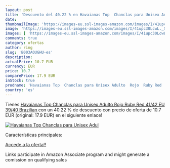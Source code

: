 ```yaml
---
layout: post
title: 'Descuento del 40.22 % en Havaianas Top  Chanclas para Unisex Adul'
date: 
thumbnailImage: 'https://images-eu.ssl-images-amazon.com/images/I/41upc30LcwL._SL200_.jpg'
image: 'https://images-eu.ssl-images-amazon.com/images/I/41upc30LcwL._SL200_.jpg'
images: [ 'https://images-eu.ssl-images-amazon.com/images/I/41upc30LcwL._SL200_.jpg' ]
comments: true
category: ofertas
author: ring
slug: 'B003AOUGHU-es'
description:
actualPrice: 10.7 EUR
currency: EUR
price: 10.7
comparePrice: 17.9 EUR
inStock: true
prodname: 'Havaianas Top  Chanclas para Unisex Adulto  Rojo  Ruby Red   41/42 EU  39/40 Brazilian '
country: 'es'
---
```


Tienes [Havaianas Top  Chanclas para Unisex Adulto  Rojo  Ruby Red   41/42 EU  39/40 Brazilian ](https://www.amazon.es/dp/B003AOUGHU/?tag=tolees-21) con un 40.22 % de descuento con precio de oferta de 10.7 EUR (original: 17.9 EUR) en el siguiente enlace!

[![Havaianas Top  Chanclas para Unisex Adul](https://images-eu.ssl-images-amazon.com/images/I/41upc30LcwL._SL200_.jpg)](https://www.amazon.es/dp/B003AOUGHU/?tag=tolees-21)

Características principales:


[Accede a la oferta!!](https://www.amazon.es/dp/B003AOUGHU/?tag=tolees-21)

Links participate in Amazon Associate program and might generate a comission on qualifying sales


